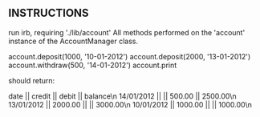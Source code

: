 ## INSTRUCTIONS
run irb, requiring './lib/account'
All methods performed on the 'account' instance of the AccountManager class.

account.deposit(1000, '10-01-2012')
account.deposit(2000, '13-01-2012')
account.withdraw(500, '14-01-2012')
account.print

should return:

date || credit || debit || balance\n
14/01/2012 || || 500.00 || 2500.00\n
13/01/2012 || 2000.00 || || 3000.00\n
10/01/2012 || 1000.00 || || 1000.00\n



